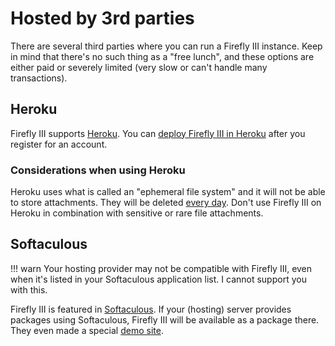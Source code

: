 # Hosted by 3rd parties

There are several third parties where you can run a Firefly III instance. Keep in mind that there's no such thing as a "free lunch", and these options are either paid or severely limited (very slow or can't handle many transactions).

## Heroku

Firefly III supports [Heroku](https://heroku.com/). You can [deploy Firefly III in Heroku](https://heroku.com/deploy?template=https://github.com/firefly-iii/firefly-iii/tree/main) after you register for an account.

### Considerations when using Heroku

Heroku uses what is called an "ephemeral file system" and it will not be able to store attachments. They will be deleted [every day](https://devcenter.heroku.com/articles/dynos#automatic-dyno-restarts). Don't use Firefly III on Heroku in combination with sensitive or rare file attachments.

## Softaculous

!!! warn
    Your hosting provider may not be compatible with Firefly III, even when it's listed in your Softaculous application list. I cannot support you with this.

Firefly III is featured in [Softaculous](https://softaculous.com/). If your (hosting) server provides packages using Softaculous, Firefly III will be available as a package there. They even made a special [demo site](http://www.softaculous.com/softaculous/apps/others/Firefly_III).
